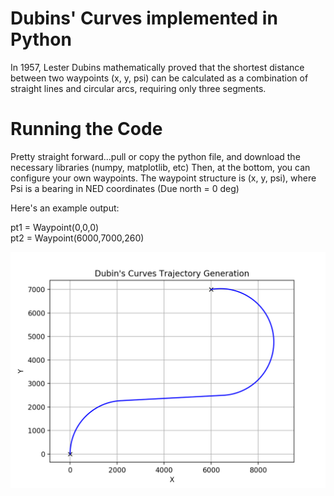 # Dubins' Curves implemented in Python

In 1957, Lester Dubins mathematically proved that the shortest distance between two waypoints (x, y, psi) can be calculated as a combination of straight lines and circular arcs, requiring only three segments.

# Running the Code

Pretty straight forward...pull or copy the python file, and download the necessary libraries (numpy, matplotlib, etc)
Then, at the bottom, you can configure your own waypoints. The waypoint structure is (x, y, psi), where Psi is a bearing in NED coordinates (Due north = 0 deg)


Here's an example output:

  pt1 = Waypoint(0,0,0)  
  pt2 = Waypoint(6000,7000,260)

![Dubins Curve](https://github.com/fgabbert/dubins_py/blob/master/dubins_example.png)
